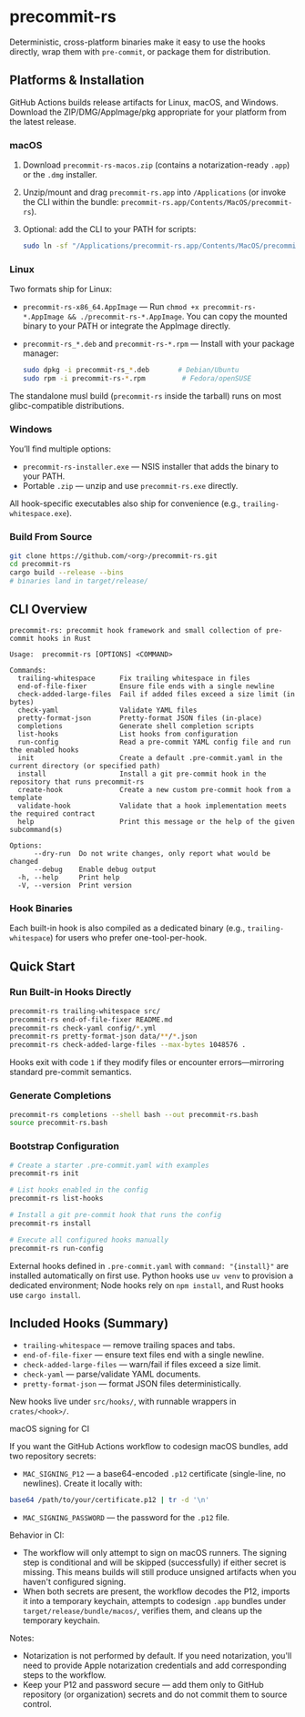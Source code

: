# precommit-rs

Deterministic, cross-platform binaries make it easy to use the hooks directly, wrap them with `pre-commit`, or package them for distribution.

## Platforms & Installation

GitHub Actions builds release artifacts for Linux, macOS, and Windows. Download the ZIP/DMG/AppImage/pkg appropriate for your platform from the latest release.

### macOS

1. Download `precommit-rs-macos.zip` (contains a notarization-ready `.app`) or the `.dmg` installer.
2. Unzip/mount and drag `precommit-rs.app` into `/Applications` (or invoke the CLI within the bundle: `precommit-rs.app/Contents/MacOS/precommit-rs`).
3. Optional: add the CLI to your PATH for scripts:

   ```bash
   sudo ln -sf "/Applications/precommit-rs.app/Contents/MacOS/precommit-rs" /usr/local/bin/precommit-rs
   ```

### Linux

Two formats ship for Linux:

- `precommit-rs-x86_64.AppImage` — Run `chmod +x precommit-rs-*.AppImage && ./precommit-rs-*.AppImage`. You can copy the mounted binary to your PATH or integrate the AppImage directly.
- `precommit-rs_*.deb` and `precommit-rs-*.rpm` — Install with your package manager:

  ```bash
  sudo dpkg -i precommit-rs_*.deb       # Debian/Ubuntu
  sudo rpm -i precommit-rs-*.rpm         # Fedora/openSUSE
  ```

The standalone musl build (`precommit-rs` inside the tarball) runs on most glibc-compatible distributions.

### Windows

You’ll find multiple options:

- `precommit-rs-installer.exe` — NSIS installer that adds the binary to your PATH.
- Portable `.zip` — unzip and use `precommit-rs.exe` directly.

All hook-specific executables also ship for convenience (e.g., `trailing-whitespace.exe`).

### Build From Source

```bash
git clone https://github.com/<org>/precommit-rs.git
cd precommit-rs
cargo build --release --bins
# binaries land in target/release/
```

## CLI Overview

```
precommit-rs: precommit hook framework and small collection of pre-commit hooks in Rust

Usage:  precommit-rs [OPTIONS] <COMMAND>

Commands:
  trailing-whitespace      Fix trailing whitespace in files
  end-of-file-fixer        Ensure file ends with a single newline
  check-added-large-files  Fail if added files exceed a size limit (in bytes)
  check-yaml               Validate YAML files
  pretty-format-json       Pretty-format JSON files (in-place)
  completions              Generate shell completion scripts
  list-hooks               List hooks from configuration
  run-config               Read a pre-commit YAML config file and run the enabled hooks
  init                     Create a default .pre-commit.yaml in the current directory (or specified path)
  install                  Install a git pre-commit hook in the repository that runs precommit-rs
  create-hook              Create a new custom pre-commit hook from a template
  validate-hook            Validate that a hook implementation meets the required contract
  help                     Print this message or the help of the given subcommand(s)

Options:
      --dry-run  Do not write changes, only report what would be changed
      --debug    Enable debug output
  -h, --help     Print help
  -V, --version  Print version
```

### Hook Binaries

Each built-in hook is also compiled as a dedicated binary (e.g., `trailing-whitespace`) for users who prefer one-tool-per-hook.

## Quick Start

### Run Built-in Hooks Directly

```bash
precommit-rs trailing-whitespace src/
precommit-rs end-of-file-fixer README.md
precommit-rs check-yaml config/*.yml
precommit-rs pretty-format-json data/**/*.json
precommit-rs check-added-large-files --max-bytes 1048576 .
```

Hooks exit with code `1` if they modify files or encounter errors—mirroring standard pre-commit semantics.

### Generate Completions

```bash
precommit-rs completions --shell bash --out precommit-rs.bash
source precommit-rs.bash
```

### Bootstrap Configuration

```bash
# Create a starter .pre-commit.yaml with examples
precommit-rs init

# List hooks enabled in the config
precommit-rs list-hooks

# Install a git pre-commit hook that runs the config
precommit-rs install

# Execute all configured hooks manually
precommit-rs run-config
```

External hooks defined in `.pre-commit.yaml` with `command: "{install}"` are installed automatically on first use. Python hooks use `uv venv` to provision a dedicated environment; Node hooks rely on `npm install`, and Rust hooks use `cargo install`.

## Included Hooks (Summary)

- `trailing-whitespace` — remove trailing spaces and tabs.
- `end-of-file-fixer` — ensure text files end with a single newline.
- `check-added-large-files` — warn/fail if files exceed a size limit.
- `check-yaml` — parse/validate YAML documents.
- `pretty-format-json` — format JSON files deterministically.

New hooks live under `src/hooks/`, with runnable wrappers in `crates/<hook>/`.

macOS signing for CI

If you want the GitHub Actions workflow to codesign macOS bundles, add two repository secrets:

- `MAC_SIGNING_P12` — a base64-encoded `.p12` certificate (single-line, no newlines). Create it locally with:

```bash
base64 /path/to/your/certificate.p12 | tr -d '\n'
```

- `MAC_SIGNING_PASSWORD` — the password for the `.p12` file.

Behavior in CI:

- The workflow will only attempt to sign on macOS runners. The signing step is conditional and will be skipped (successfully) if either secret is missing. This means builds will still produce unsigned artifacts when you haven't configured signing.
- When both secrets are present, the workflow decodes the P12, imports it into a temporary keychain, attempts to codesign `.app` bundles under `target/release/bundle/macos/`, verifies them, and cleans up the temporary keychain.

Notes:

- Notarization is not performed by default. If you need notarization, you'll need to provide Apple notarization credentials and add corresponding steps to the workflow.
- Keep your P12 and password secure — add them only to GitHub repository (or organization) secrets and do not commit them to source control.
